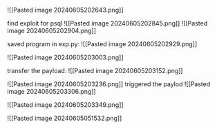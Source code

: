 ![[Pasted image 20240605202643.png]]

find exploit for psql
![[Pasted image 20240605202845.png]]
![[Pasted image 20240605202904.png]]

saved program in exp.py:
![[Pasted image 20240605202929.png]]

![[Pasted image 20240605203003.png]]

transfer the payload:
![[Pasted image 20240605203152.png]]

![[Pasted image 20240605203236.png]]
triggered the paylod
![[Pasted image 20240605203306.png]]

![[Pasted image 20240605203349.png]]

![[Pasted image 20240605051532.png]]